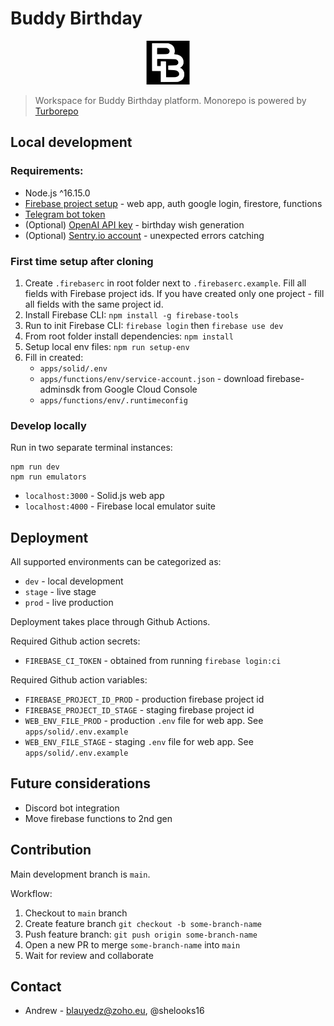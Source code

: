 # Buddy Birthday

<p align="center"><img src="apps/solid/public/icon.svg" height="70"></p>

> Workspace for Buddy Birthday platform.
> Monorepo is powered by [Turborepo](https://turbo.build/)

## Local development

### Requirements:

- Node.js ^16.15.0
- [Firebase project setup](https://console.firebase.google.com/) - web app, auth google login, firestore, functions
- [Telegram bot token](https://core.telegram.org/bots/tutorial#obtain-your-bot-token)
- (Optional) [OpenAI API key](https://platform.openai.com/account/api-keys) - birthday wish generation
- (Optional) [Sentry.io account](https://sentry.io/) - unexpected errors catching

### First time setup after cloning

1. Create `.firebaserc` in root folder next to `.firebaserc.example`. Fill all fields with Firebase project ids. If you have created only one project - fill all fields with the same project id.
2. Install Firebase CLI: `npm install -g firebase-tools`
3. Run to init Firebase CLI: `firebase login` then `firebase use dev`
4. From root folder install dependencies: `npm install`
5. Setup local env files: `npm run setup-env`
6. Fill in created:
   - `apps/solid/.env`
   - `apps/functions/env/service-account.json` - download firebase-adminsdk from Google Cloud Console
   - `apps/functions/env/.runtimeconfig`

### Develop locally

Run in two separate terminal instances:

```
npm run dev
npm run emulators
```

- `localhost:3000` - Solid.js web app
- `localhost:4000` - Firebase local emulator suite

## Deployment

All supported environments can be categorized as:

- `dev` - local development
- `stage` - live stage
- `prod` - live production

Deployment takes place through Github Actions.

Required Github action secrets:

- `FIREBASE_CI_TOKEN` - obtained from running `firebase login:ci`

Required Github action variables:

- `FIREBASE_PROJECT_ID_PROD` - production firebase project id
- `FIREBASE_PROJECT_ID_STAGE` - staging firebase project id
- `WEB_ENV_FILE_PROD` - production `.env` file for web app. See `apps/solid/.env.example`
- `WEB_ENV_FILE_STAGE` - staging `.env` file for web app. See `apps/solid/.env.example`

## Future considerations

- Discord bot integration
- Move firebase functions to 2nd gen

## Contribution

Main development branch is `main`.

Workflow:

1. Checkout to `main` branch
2. Create feature branch `git checkout -b some-branch-name`
3. Push feature branch: `git push origin some-branch-name`
4. Open a new PR to merge `some-branch-name` into `main`
5. Wait for review and collaborate

## Contact

- Andrew - blauyedz@zoho.eu, @shelooks16
